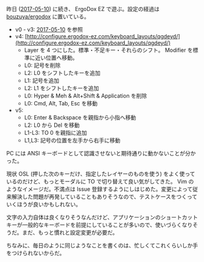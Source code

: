 昨日 ([2017-05-10][]) に続き、 ErgoDox EZ で遊ぶ。設定の経過は [bouzuya/ergodox][] に置いている。

- v0 - v3: [2017-05-10][] を参照
- v4: [http://configure.ergodox-ez.com/keyboard_layouts/qgdeyd/](http://configure.ergodox-ez.com/keyboard_layouts/qgdeyd/)
  - Layer を 4 つにした。標準・不足キー・それらのシフト。 Modifier を標準に近い位置へ移動。
  - L0: 記号を削除
  - L2: L0 をシフトしたキーを追加
  - L1: 記号を追加
  - L2: L1 をシフトしたキーを追加
  - L0: Hyper & Meh & Alt+Shift & Application を削除
  - L0: Cmd, Alt, Tab, Esc を移動
- v5:
  - L0: Enter & Backspace を親指から小指へ移動
  - L2: L0 から Del を移動
  - L1-L3: TO 0 を親指に追加
  - L1,L3: 記号の位置を左手から右手に移動

PC には ANSI キーボードとして認識させないと期待通りに動かないことが分かった。

現状 OSL (押した次のキーだけ、指定したレイヤーのものを使う) をよく使っているのだけど、もっとモーダルに TO で切り替えて良い気がしてきた。 Vim のようなイメージだ。不満点は Issue 登録するようにしはじめた。変更によって従来解決した問題が再発していることもありそうなので、テストケースをつくっていくほうが良いかもしれない。

文字の入力自体は良くなりそうなんだけど、アプリケーションのショートカットキーが一般的なキーボードを前提にしていることが多いので、使いづらくなりそうだ。まだ、もっと慣れと設定変更が必要だ。

ちなみに、毎日のように同じようなことを書くのは、忙しくてこれくらいしか手をつけられないからだ。

[2017-05-10]: http://blog.bouzuya.net/2017/05/10/
[bouzuya/ergodox]: https://github.com/bouzuya/ergodox
